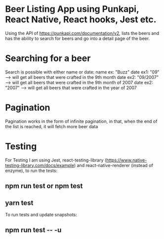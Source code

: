 # Beer Listing App using Punkapi, React Native, React hooks, Jest etc.

Using the API of https://punkapi.com/documentation/v2, lists the beers and has the ability to search for beers and
go into a detail page of the beer.

# Searching for a beer
Search is possible with either name or date:
name ex: "Buzz"
date ex1: "09" --> will get all beers that were crafted in the 9th month
date ex2: "09/2007" --> will get all beers that were crafted in the 9th month of 2007
date ex2: "2007" --> will get all beers that were crafted in the year of 2007

# Pagination
Pagination works in the form of infinite pagination, in that, when the end of the list is reached, it will fetch more
beer data

# Testing
For Testing I am using Jest, react-testing-library (https://www.native-testing-library.com/docs/example)
and react-native-renderer (instead of enzyme), to run the tests:
       
npm run test or npm test
-

yarn test
-

To run tests and update snapshots:
       
npm run test -- -u
-
